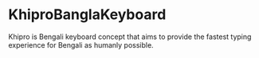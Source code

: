 # KhiproBanglaKeyboard
Khipro is Bengali keyboard concept that aims to provide the fastest typing experience for Bengali as humanly possible.
